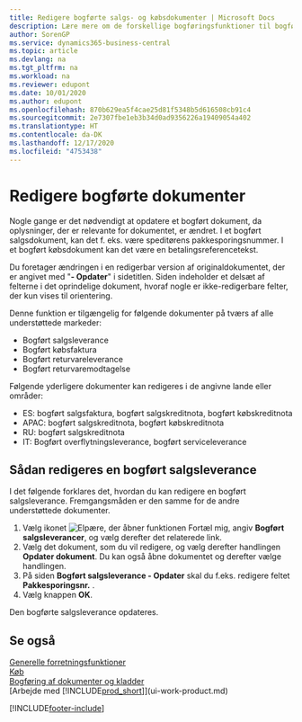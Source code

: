 ```yaml
---
title: Redigere bogførte salgs- og købsdokumenter | Microsoft Docs
description: Lære mere om de forskellige bogføringsfunktioner til bogføring af købsdokumenter, og hvordan du kan opdatere bogførte dokumenter.
author: SorenGP
ms.service: dynamics365-business-central
ms.topic: article
ms.devlang: na
ms.tgt_pltfrm: na
ms.workload: na
ms.reviewer: edupont
ms.date: 10/01/2020
ms.author: edupont
ms.openlocfilehash: 870b629ea5f4cae25d81f5348b5d616508cb91c4
ms.sourcegitcommit: 2e7307fbe1eb3b34d0ad9356226a19409054a402
ms.translationtype: HT
ms.contentlocale: da-DK
ms.lasthandoff: 12/17/2020
ms.locfileid: "4753438"
---
```

# <a name="edit-posted-documents"></a>Redigere bogførte dokumenter

Nogle gange er det nødvendigt at opdatere et bogført dokument, da oplysninger, der er relevante for dokumentet, er ændret. I et bogført salgsdokument, kan det f. eks. være speditørens pakkesporingsnummer. I et bogført købsdokument kan det være en betalingsreferencetekst.

Du foretager ændringen i en redigerbar version af originaldokumentet, der er angivet med "**- Opdater**" i sidetitlen. Siden indeholder et delsæt af felterne i det oprindelige dokument, hvoraf nogle er ikke-redigerbare felter, der kun vises til orientering.

Denne funktion er tilgængelig for følgende dokumenter på tværs af alle understøttede markeder:

- Bogført salgsleverance
- Bogført købsfaktura
- Bogført returvareleverance
- Bogført returvaremodtagelse

Følgende yderligere dokumenter kan redigeres i de angivne lande eller områder:

- ES: bogført salgsfaktura, bogført salgskreditnota, bogført købskreditnota
- APAC: bogført salgskreditnota, bogført købskreditnota
- RU: bogført salgskreditnota
- IT: Bogført overflytningsleverance, bogført serviceleverance

## <a name="to-edit-a-posted-sales-shipment"></a>Sådan redigeres en bogført salgsleverance

I det følgende forklares det, hvordan du kan redigere en bogført salgsleverance. Fremgangsmåden er den samme for de andre understøttede dokumenter.

1. Vælg ikonet ![Elpære, der åbner funktionen Fortæl mig](media/ui-search/search_small.png "Fortæl mig, hvad du vil foretage dig"), angiv **Bogført salgsleverancer**, og vælg derefter det relaterede link.
2. Vælg det dokument, som du vil redigere, og vælg derefter handlingen **Opdater dokument**. Du kan også åbne dokumentet og derefter vælge handlingen.
3. På siden **Bogført salgsleverance - Opdater** skal du f.eks. redigere feltet **Pakkesporingsnr.** .
4. Vælg knappen **OK**.

Den bogførte salgsleverance opdateres.

## <a name="see-also"></a>Se også

[Generelle forretningsfunktioner](ui-across-business-areas.md)  
[Køb](purchasing-manage-purchasing.md)  
[Bogføring af dokumenter og kladder](ui-post-documents-journals.md)  
[Arbejde med [!INCLUDE[prod_short](includes/prod_short.md)]](ui-work-product.md)  


[!INCLUDE[footer-include](includes/footer-banner.md)]